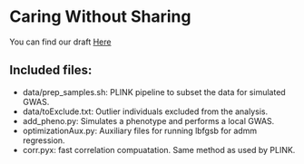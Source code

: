 # Caring Without Sharing


You can find our draft <a href="noLinkYet">Here</a>


## Included files: 
<ul>
  <li>data/prep_samples.sh: PLINK pipeline to subset the data for simulated GWAS.</li>
  <li>data/toExclude.txt: Outlier individuals excluded from the analysis.</li>
  <li>add_pheno.py: Simulates a phenotype and performs a local GWAS.</li>
  <li>optimizationAux.py: Auxiliary files for running lbfgsb for admm regression.</li>
  <li>corr.pyx: fast correlation compuatation. Same method as used by PLINK. 
</ul>
